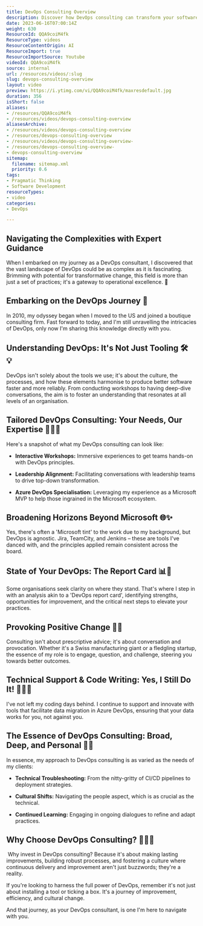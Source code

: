 ```yaml
---
title: DevOps Consulting Overview
description: Discover how DevOps consulting can transform your software delivery with insights from expert Martin Hinshelwood. Elevate your agile journey today!
date: 2023-06-16T07:00:14Z
weight: 630
ResourceId: QQA9coiM4fk
ResourceType: videos
ResourceContentOrigin: AI
ResourceImport: true
ResourceImportSource: Youtube
videoId: QQA9coiM4fk
source: internal
url: /resources/videos/:slug
slug: devops-consulting-overview
layout: video
preview: https://i.ytimg.com/vi/QQA9coiM4fk/maxresdefault.jpg
duration: 356
isShort: false
aliases:
- /resources/QQA9coiM4fk
- /resources/videos/devops-consulting-overview
aliasesArchive:
- /resources/videos/devops-consulting-overview
- /resources/devops-consulting-overview
- /resources/videos/devops-consulting-overview-
- /resources/devops-consulting-overview-
- devops-consulting-overview
sitemap:
  filename: sitemap.xml
  priority: 0.6
tags:
- Pragmatic Thinking
- Software Development
resourceTypes:
- video
categories:
- DevOps

---
```

## Navigating the Complexities with Expert Guidance 

When I embarked on my journey as a DevOps consultant, I discovered that the vast landscape of DevOps could be as complex as it is fascinating. Brimming with potential for transformative change, this field is more than just a set of practices; it's a gateway to operational excellence. 🚀 

## Embarking on the DevOps Journey 🧭 

In 2010, my odyssey began when I moved to the US and joined a boutique consulting firm. Fast forward to today, and I'm still unravelling the intricacies of DevOps, only now I'm sharing this knowledge directly with you. 

## Understanding DevOps: It's Not Just Tooling 🛠️💡  

DevOps isn't solely about the tools we use; it's about the culture, the processes, and how these elements harmonise to produce better software faster and more reliably. From conducting workshops to having deep-dive conversations, the aim is to foster an understanding that resonates at all levels of an organisation. 

## Tailored DevOps Consulting: Your Needs, Our Expertise 👨‍🏫🎯  

Here's a snapshot of what my DevOps consulting can look like: 

- **Interactive Workshops:** Immersive experiences to get teams hands-on with DevOps principles. 

- **Leadership Alignment:** Facilitating conversations with leadership teams to drive top-down transformation. 

- **Azure DevOps Specialisation:** Leveraging my experience as a Microsoft MVP to help those ingrained in the Microsoft ecosystem. 

## Broadening Horizons Beyond Microsoft 🌐✨  

Yes, there's often a 'Microsoft tint' to the work due to my background, but DevOps is agnostic. Jira, TeamCity, and Jenkins – these are tools I've danced with, and the principles applied remain consistent across the board. 

## State of Your DevOps: The Report Card 📊📝  

Some organisations seek clarity on where they stand. That's where I step in with an analysis akin to a 'DevOps report card', identifying strengths, opportunities for improvement, and the critical next steps to elevate your practices. 

## Provoking Positive Change 🔄🌟 

Consulting isn't about prescriptive advice; it's about conversation and provocation. Whether it's a Swiss manufacturing giant or a fledgling startup, the essence of my role is to engage, question, and challenge, steering you towards better outcomes. 

## Technical Support & Code Writing: Yes, I Still Do It! 👨‍💻🔧 

I've not left my coding days behind. I continue to support and innovate with tools that facilitate data migration in Azure DevOps, ensuring that your data works for you, not against you. 

## The Essence of DevOps Consulting: Broad, Deep, and Personal 🌊🤝 

In essence, my approach to DevOps consulting is as varied as the needs of my clients: 

- **Technical Troubleshooting:** From the nitty-gritty of CI/CD pipelines to deployment strategies. 

- **Cultural Shifts:** Navigating the people aspect, which is as crucial as the technical. 

- **Continued Learning:** Engaging in ongoing dialogues to refine and adapt practices. 

## Why Choose DevOps Consulting? 🤷‍♂️💡 

 Why invest in DevOps consulting? Because it's about making lasting improvements, building robust processes, and fostering a culture where continuous delivery and improvement aren't just buzzwords; they're a reality. 

If you're looking to harness the full power of DevOps, remember it's not just about installing a tool or ticking a box. It's a journey of improvement, efficiency, and cultural change.  

And that journey, as your DevOps consultant, is one I'm here to navigate with you.
